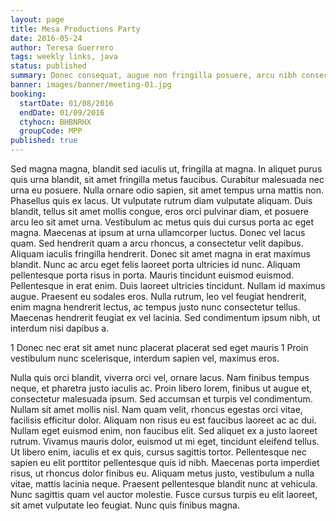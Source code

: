 ```yaml
---
layout: page
title: Mesa Productions Party
date: 2016-05-24
author: Teresa Guerrero
tags: weekly links, java
status: published
summary: Donec consequat, augue non fringilla posuere, arcu nibh consectetur.
banner: images/banner/meeting-01.jpg
booking:
  startDate: 01/08/2016
  endDate: 01/09/2016
  ctyhocn: BHBNRHX
  groupCode: MPP
published: true
---
```

Sed magna magna, blandit sed iaculis ut, fringilla at magna. In aliquet purus quis urna blandit, sit amet fringilla metus faucibus. Curabitur malesuada nec urna eu posuere. Nulla ornare odio sapien, sit amet tempus urna mattis non. Phasellus quis ex lacus. Ut vulputate rutrum diam vulputate aliquam. Duis blandit, tellus sit amet mollis congue, eros orci pulvinar diam, et posuere arcu leo sit amet urna. Vestibulum ac metus quis dui cursus porta ac eget magna. Maecenas at ipsum at urna ullamcorper luctus. Donec vel lacus quam. Sed hendrerit quam a arcu rhoncus, a consectetur velit dapibus. Aliquam iaculis fringilla hendrerit. Donec sit amet magna in erat maximus blandit. Nunc ac arcu eget felis laoreet porta ultricies id nunc. Aliquam pellentesque porta risus in porta.
Mauris tincidunt euismod euismod. Pellentesque in erat enim. Duis laoreet ultricies tincidunt. Nullam id maximus augue. Praesent eu sodales eros. Nulla rutrum, leo vel feugiat hendrerit, enim magna hendrerit lectus, ac tempus justo nunc consectetur tellus. Maecenas hendrerit feugiat ex vel lacinia. Sed condimentum ipsum nibh, ut interdum nisi dapibus a.

1 Donec nec erat sit amet nunc placerat placerat sed eget mauris
1 Proin vestibulum nunc scelerisque, interdum sapien vel, maximus eros.

Nulla quis orci blandit, viverra orci vel, ornare lacus. Nam finibus tempus neque, et pharetra justo iaculis ac. Proin libero lorem, finibus ut augue et, consectetur malesuada ipsum. Sed accumsan et turpis vel condimentum. Nullam sit amet mollis nisl. Nam quam velit, rhoncus egestas orci vitae, facilisis efficitur dolor. Aliquam non risus eu est faucibus laoreet ac ac dui. Nullam eget euismod enim, non faucibus elit. Sed aliquet ex a justo laoreet rutrum. Vivamus mauris dolor, euismod ut mi eget, tincidunt eleifend tellus.
Ut libero enim, iaculis et ex quis, cursus sagittis tortor. Pellentesque nec sapien eu elit porttitor pellentesque quis id nibh. Maecenas porta imperdiet risus, ut rhoncus dolor finibus eu. Aliquam metus justo, vestibulum a nulla vitae, mattis lacinia neque. Praesent pellentesque blandit nunc at vehicula. Nunc sagittis quam vel auctor molestie. Fusce cursus turpis eu elit laoreet, sit amet vulputate leo feugiat. Nunc quis finibus magna.
